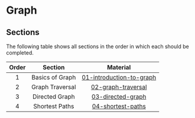 # Graph

## Sections

The following table shows all sections in the order in which each should be completed.

| Order | Section | Material |
|:---:|:---:|:---:|
| 1 | Basics of Graph | [01-introduction-to-graph](sections/01-basics-of-graph/) |
| 2 | Graph Traversal | [02-graph-traversal](sections/02-graph-traversal/) |
| 3 | Directed Graph | [03-directed-graph](sections/03-directed-graph/) |
| 4 | Shortest Paths | [04-shortest-paths](sections/04-shortest-paths/) |